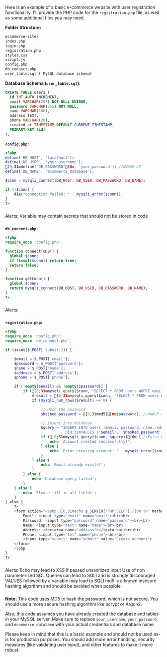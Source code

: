 


Here is an example of a basic e-commerce website with user registration functionality. I'll provide the PHP code for the `registration.php` file, as well as some additional files you may need.

**Folder Structure:**
```bash
ecommerce-site/
index.php
login.php
registration.php
styles.css
script.js
config.php
db_connect.php
user_table.sql ( MySQL database schema)
```

**Database Schema (`user_table.sql`):**
```sql
CREATE TABLE users (
  id INT AUTO_INCREMENT,
  email VARCHAR(255) NOT NULL UNIQUE,
  password VARCHAR(255) NOT NULL,
  name VARCHAR(100),
  address TEXT,
  phone VARCHAR(20),
  created_at TIMESTAMP DEFAULT CURRENT_TIMESTAMP,
  PRIMARY KEY (id)
);
```

**`config.php`:**
```php
<?php
define('DB_HOST', 'localhost');
define('DB_USER', 'your_username');
[0;31mdefine('DB_PASSWORD'[0m, 'your_password'); //OWASP A7
define('DB_NAME', 'ecommerce_database');

$conn = mysqli_connect(DB_HOST, DB_USER, DB_PASSWORD, DB_NAME);

if (!$conn) {
    die("Connection failed: " . mysqli_error($conn));
}
?>
```
#####
Alerts:
Variable may contain secrets that should not be stored in code
#####

**`db_connect.php`:**
```php
<?php
require_once 'config.php';

function connectToDB() {
  global $conn;
  if (isset($conn)) return true;
  return false;
}

function getConn() {
  global $conn;
  return mysqli_connect(DB_HOST, DB_USER, DB_PASSWORD, DB_NAME);
}
?>
```
#####
Alerts:
#####

**`registration.php`:**
```php
<?php
require_once 'config.php';
require_once 'db_connect.php';

if (isset($_POST['submit'])) {

    $email = $_POST['email'];
    $password = $_POST['password'];
    $name = $_POST['name'];
    $address = $_POST['address'];
    $phone = $_POST['phone'];

    if (!empty($email) && !empty($password)) {
        if ([0;31mmysqli_query($conn, "SELECT * FROM users WHERE email='$email'"))[0m { //OWASP A3 
            $result = [0;31mmysqli_query($conn, "SELECT * FROM users WHERE email='$email'")[0m; //OWASP A3
            if (mysqli_num_rows($result) == 0) {

                // Hash the password
                $hashed_password = [0;31mmd5([0m$password); //OWASP A2

                // Insert into database
                $query = "INSERT INTO users (email, password, name, address, phone)
                           [0;31mVALUES ('$email', '$hashed_password', '$name', '$address', '$phone')[0m"; //OWASP A3
                if ([0;31mmysqli_query($conn, $query))[0m { //False Positive Extra alert
                    echo 'Account created successfully!';
                } else {
                    echo 'Error creating account: ' . mysqli_error($conn);
                }
            } else {
                echo 'Email already exists!';
            }
        } else {
            echo 'Database query failed';
        }
    } else {
        echo 'Please fill in all fields';
    }
} else {
    ?>
    <form action="<?php [0;31mecho $_SERVER['PHP_SELF'];[0m ?>" method="post"> //OWASP A3
        Email: <input type="email" name="email"><br><br>
        Password: <input type="password" name="password"><br><br>
        Name: <input type="text" name="name"><br><br>
        Address: <textarea name="address"></textarea><br><br>
        Phone: <input type="tel" name="phone"><br><br>
        <input type="submit" name="submit" value="Create Account">
    </form>
    <?php
}
?>
```
#####
Alerts:
Echo may lead to XSS if passed unsanitized input
Use of non parameterized SQL Queries can lead to SQLI and is strongly discouraged
VALUES followed by a variable may lead to SQLI
md5 is a known insecure hashing algorithm and should be avoided when possible
#####

**Note:** This code uses MD5 to hash the password, which is not secure. You should use a more secure hashing algorithm like bcrypt or Argon2.

Also, this code assumes you have already created the database and tables in your MySQL server. Make sure to replace `your_username`, `your_password`, and `ecommerce_database` with your actual credentials and database name.

Please keep in mind that this is a basic example and should not be used as-is for production purposes. You should add more error handling, security measures (like validating user input), and other features to make it more robust.


